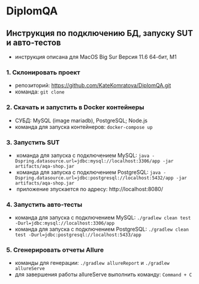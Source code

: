 # DiplomQA
## Инструкция по подключению БД, запуску SUT и авто-тестов
- инструкция описана для MacOS Big Sur Версия 11.6 64-бит, M1
### 1. Склонировать проект
- репозиторий: https://github.com/KateKomratova/DiplomQA.git 
- команда: `git clone` 
### 2. Скачать и запустить в Docker контейнеры 
- СУБД: MySQL (image mariadb), PostgreSQL; Node.js
- команда для запуска контейнеров: `docker-compose up`
### 3. Запустить SUT
-  команда для запуска с подключением MySQL: `java -Dspring.datasource.url=jdbc:mysql://localhost:3306/app -jar artifacts/aqa-shop.jar`
-  команда для запуска с подключением PostgreSQL: `java -Dspring.datasource.url=jdbc:postgresql://localhost:5432/app -jar artifacts/aqa-shop.jar`
-  приложение зпускается по адресу: http://localhost:8080/
### 4. Запустить авто-тесты
- команда для запуска с подключением MySQL: `./gradlew clean test -Durl=jdbc:mysql://localhost:3306/app`
- команда для запуска с подключением PostgreSQL: `./gradlew clean test -Durl=jdbc:postgresql://localhost:5433/app`
### 5. Сгенерировать отчеты Allure
- команды для генерации: `./gradlew allureReport` и `./gradlew allureServe`
- для завершения работы allureServe выполнить команду: `Command + С`

